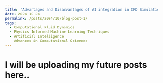 ```yaml
---
title: 'Advantages and Disadvantages of AI integration in CFD Simulations'
date: 2024-10-24
permalink: /posts/2024/10/blog-post-1/
tags:
  - Computational Fluid Dynamics
  - Physics Informed Machine Learning Techniques
  - Artificial Intelligence 
  - Advances in Computational Sciences
---
```



I will be uploading my future posts here..
=====
